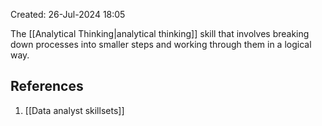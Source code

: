 Created: 26-Jul-2024 18:05

The [[Analytical Thinking|analytical thinking]] skill that involves breaking down processes into smaller steps and working through them in a logical way.
## References
1. [[Data analyst skillsets]]
